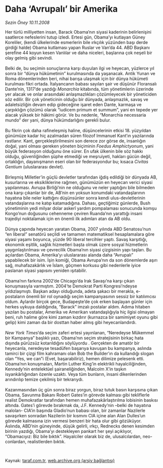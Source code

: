 # Daha ‘Avrupalı’ bir Amerika

*Sezin Öney 10.11.2008*

<div class="taraf_structure_2col_1zq">
<div class="margen_n">



 <p>Her türlü milliyetten insan, Barack Obama’nın siyasi kaderinin belirlenişini saatlerce nefeslerini tutup izledi. Ertesi gün, Obama’yı kutlayan Güney Koreliler, (kendi ülkelerinde esmerlerin bile ırkçılık yüzünden başı derde girdiği halde) Obama kutlaması yapan Ruslar ve Van’da 44. ABD Başkanı şerefine 44 koyun kesen Vanlılar ve daha niceleri, başlarına çok neşeli bir olay gelmiş gibi sevindi. <br/><br/>Belki de, bu seçimin sonuçlarına karşı duyulan ilgi ve heyecan, yüzlerce yıl sonra bir “dünya hükümetinin” kurulmasında da yaşanacak. Antik Yunan ve Roma dönemlerinden beri, nihai barışa ulaşmak için bir dünya hükümeti kurulması fikri ortada. İtalyancanın babası sayılan şair ve düşünür Floransalı Dante’nin, 1317’de yazdığı <i>Monarchia</i> kitabında, tüm yönetimlerin üzerinde yer alacak ve onlar arasındaki anlaşmazlıkları çözümleyecek bir yöneticiden söz edilir. Bir çok yöneticinin olduğu bir dünyada, anlaşmazlık, savaş ve adaletsizliğin devam edip gideceğine işaret eden Dante, karmaşa ve çarpıklığın çözümü olarak “iudicem primum et summum”, yani en tepede yer alacak yüksek bir hâkimi görür. Ve bu nedenle, “Monarchia necessaria mundo” der yani, dünya hükümdarlığını gerekli bulur. <br/><br/>Bu fikrin çok daha rafineleşmiş haline, düşüncelerinin etkisi 18. yüzyıldan günümüze kadar hiç azalmadan süren filozof Immanuel Kant’ın yazılarında rastlanır. Kant, gerçekleştirilmesini son derece zor görse de, insanlığın doğal, yani olması gereken yöneten biçiminin <i>Foedus Amphictyonum</i>, yani büyük federasyon olduğunu öne sürer. En ufak ülkenin bile söz hakkı olduğu, güvenliğinden şüphe etmediği ve meşruiyeti, hakları gücün değil, ortaklığın, dayanışmanın eseri olan bir federasyondur bu; kısaca <i>Civitas Gentium</i> (uluslararası devlet). <br/><br/>Birleşmiş Milletler’in güçlü devletler tarafından iğdiş edildiği bir dünyada AB, kusurlarına ve eksikliklerine rağmen, günümüzün en heyecan verici siyasi yapılanması. Avrupa Birliği’nin ne olduğunu ve neler yaptığını bile bilmeden ona karşı çıkanlar bir de, AB’nin en yoksun konumdaki vatandaşlarının hayatına bile neler kattığını düşünsünler sonra kendi ulus-devletlerinin vatandaşlarına ne katıp katamadığına. Dahası, geçtiğimiz günlerde, Bush yönetiminin yedi milyar dolar askerî yardım pompalaması sonucunda komşu Kongo’nun doğusunu cehenneme çeviren Ruanda’nın yarattığı insani trajediyi noktalamak için en önemli ilk adımları atan da AB oldu. <br/><br/>Dünya çapında heyecan yaratan Obama, 2007 yılında ABD Senatosu’nun “en liberal” senatörü seçildi ve tamamen matematiksel hesaplamalara göre siyasi yaşamı boyunca, yüzde 90 liberal tercihler yaptı. Savaş karşıtlığı, ekonomik eşitlik, sağlık hizmetleri başta olmak üzere sosyal hizmetlerin yaygınlaştırılması ve çevrecilik Obama’nın siyasi çizgisinin yapı taşları. Bu açılardan Obama, Amerika’yı uluslararası alanda daha “Avrupalı” yapabilecek bir isim. İşin komiği, Obama Avrupa’nın da son dönemlerde aşırı sağ, muhafazakârlık ve İslam, göçmen korkusu gibi nedenlerle iyice paslanan siyasi yapısını yeniden ışıtabilir. <br/><br/>Obama’nın farkına 2002’de Chicago’da Irak Savaşı’na karşı çıkan konuşmasıyla varmıştım. 2004’te Demokrat Parti Kongresi’ndeyse yıldızlaşmıştı. Başkan adayı olduğunda, adeta şakacı bir merakla, e-postaların önemli bir rol oynadığı seçim kampanyasının sessiz bir katılımcısı oldum. Aylardır birçok gece, Budapeşte’de çok erken başlayan günler için herkes uykuya daldığında, “Barack” imzalı postalar aldım. Adıma hitaben yazılan bu postalar, Amerika ve Amerikan vatandaşlığıyla hiç ilgisi olmayan beni, ruh halime göre kimi zaman kızdırır (kurnazca bir samimiyet oyunu gibi gelip) kimi zaman da bir dosttan haber almış gibi heyecanlandırdı. <i><br/><br/>New York Times</i>’da seçim zaferi ertesi yayınlanan, “Neredeyse Mükemmel bir Kampanya” başlıklı yazı, Obama’nın seçim stratejisinin birkaç hata dışında pürüzsüz kotarıldığını söylüyordu . Gerçekten de amatör bir heyecanla, neredeyse tesadüfen başarıya kavuşan bu kampanya, aslında tamirci bir çizgi film kahramanı olan Bob the Builder’ın da kullandığı slogan olan “Yes, we can”i (Evet, başarabiliriz), hemen dilimize pelesenk etti. Obama’nın konuşmaları, Martin Luther King’in elektrikli hayalciliğinden, Kennedy’nin entelektüel şairaneliğinden, Malcolm X’in taşkın isyankârlığından özenle uzaktı. Veya tüm bunların, insani dikenlerinden arındırılıp temize çekilmiş bir tekrarıydı. <br/><br/>Kazanmasından üç gün sonra biraz yorgun, biraz tutuk basın karşısına çıkan Obama, Savunma Bakanı Robert Gates’in görevde kalması gibi tekliflerle realist Demokratlar tarafından hemen muhafazakârlaştırılma lobisinin baskısı altında. Gates’i görevde bırakmak da, J.F. Kennedy’nin –belki de hayatına malolan- CIA’in başında Gladio’nun babası olan, bir zamanlar Nazilerle savaşırken sonradan Nazilerin bir kısmını CIA içine alan Alan Dulles’un görevde kalmasına izin vermesi benzeri bir hata olur gibi gözüküyor. Aslında, ABD’nin güneyinde, düşük gelirli, ırkçı, Rednecks denen kesimden birinin yazdığı, Obama’yı destekleyen pankart her şeyi açıklıyor, “Obamacıyız: Biz bile bıktık”. Hayalciler olarak biz de, ulusalcılardan, neo-conlardan, realistlerden bıktık.</p>

<br/>


<div id="taraf_not">
</div>

</div>


</div>

Kaynak: [taraf.com.tr](http://taraf.com.tr:80/makale/2613.htm), [web.archive.org (arşiv bağlantısı)](http://web.archive.org/web/20090201101551/http://taraf.com.tr:80/makale/2613.htm)
